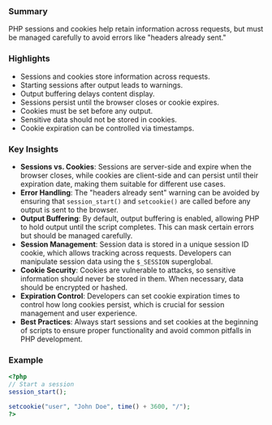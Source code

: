 ### Summary
PHP sessions and cookies help retain information across requests, but must be managed carefully to avoid errors like "headers already sent."

### Highlights
- Sessions and cookies store information across requests.
- Starting sessions after output leads to warnings.
- Output buffering delays content display.
- Sessions persist until the browser closes or cookie expires.
- Cookies must be set before any output.
- Sensitive data should not be stored in cookies.
- Cookie expiration can be controlled via timestamps.

### Key Insights
- **Sessions vs. Cookies**: Sessions are server-side and expire when the browser closes, while cookies are client-side and can persist until their expiration date, making them suitable for different use cases.
- **Error Handling**: The "headers already sent" warning can be avoided by ensuring that `session_start()` and `setcookie()` are called before any output is sent to the browser.
- **Output Buffering**: By default, output buffering is enabled, allowing PHP to hold output until the script completes. This can mask certain errors but should be managed carefully.
- **Session Management**: Session data is stored in a unique session ID cookie, which allows tracking across requests. Developers can manipulate session data using the `$_SESSION` superglobal.
- **Cookie Security**: Cookies are vulnerable to attacks, so sensitive information should never be stored in them. When necessary, data should be encrypted or hashed.
- **Expiration Control**: Developers can set cookie expiration times to control how long cookies persist, which is crucial for session management and user experience.
- **Best Practices**: Always start sessions and set cookies at the beginning of scripts to ensure proper functionality and avoid common pitfalls in PHP development.

### Example
```php
<?php
// Start a session
session_start();

setcookie("user", "John Doe", time() + 3600, "/");
?>
```
